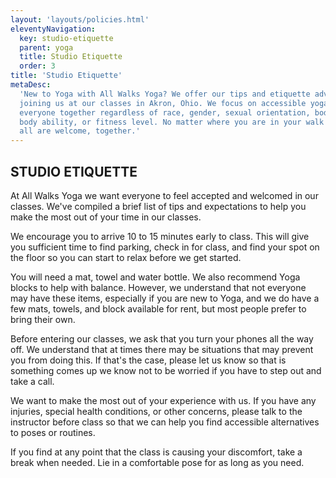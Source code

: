 ```yaml
---
layout: 'layouts/policies.html'
eleventyNavigation:
  key: studio-etiquette
  parent: yoga
  title: Studio Etiquette
  order: 3
title: 'Studio Etiquette'
metaDesc:
  'New to Yoga with All Walks Yoga? We offer our tips and etiquette advice for
  joining us at our classes in Akron, Ohio. We focus on accessible yoga to bring
  everyone together regardless of race, gender, sexual orientation, body type,
  body ability, or fitness level. No matter where you are in your walk of life,
  all are welcome, together.'
---
```


## STUDIO ETIQUETTE

At All Walks Yoga we want everyone to feel accepted and welcomed in our classes.
We've compiled a brief list of tips and expectations to help you make the most
out of your time in our classes.

We encourage you to arrive 10 to 15 minutes early to class. This will give you
sufficient time to find parking, check in for class, and find your spot on the
floor so you can start to relax before we get started.

You will need a mat, towel and water bottle. We also recommend Yoga blocks to
help with balance. However, we understand that not everyone may have these
items, especially if you are new to Yoga, and we do have a few mats, towels, and
block available for rent, but most people prefer to bring their own.

Before entering our classes, we ask that you turn your phones all the way off.
We understand that at times there may be situations that may prevent you from
doing this. If that's the case, please let us know so that is something comes up
we know not to be worried if you have to step out and take a call.

We want to make the most out of your experience with us. If you have any
injuries, special health conditions, or other concerns, please talk to the
instructor before class so that we can help you find accessible alternatives to
poses or routines.

If you find at any point that the class is causing your discomfort, take a break
when needed. Lie in a comfortable pose for as long as you need.
